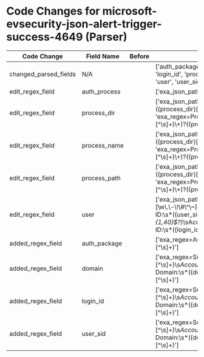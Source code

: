# Code Changes for microsoft-evsecurity-json-alert-trigger-success-4649 (Parser)

| Code Change | Field Name | Before | After |
|-------------|------------|--------|-------|
| changed_parsed_fields | N/A |  | ['auth_package', 'auth_process', 'domain', 'event_name', 'login_id', 'process_dir', 'process_name', 'process_path', 'user', 'user_sid'] |
| edit_regex_field | auth_process |  | ['exa_json_path=$..LogonProcessName,exa_regex=^(-|({auth_process}.+?))\s*$', 'exa_regex=Logon Process:\s+({auth_process}[^\s]+)'] |
| edit_regex_field | process_dir |  | ['exa_json_path=$..ProcessName,exa_regex=^({process_path}({process_dir}[^,"]*?[\\\/]+)?({process_name}[^\\\/\s"]+?))$', 'exa_regex=Process Name:\s+({process_path}(({process_dir}[^\s]+)\\+)?({process_name}[^\s]+))\s+Network Information:'] |
| edit_regex_field | process_name |  | ['exa_json_path=$..ProcessName,exa_regex=^({process_path}({process_dir}[^,"]*?[\\\/]+)?({process_name}[^\\\/\s"]+?))$', 'exa_regex=Process Name:\s+({process_path}(({process_dir}[^\s]+)\\+)?({process_name}[^\s]+))\s+Network Information:'] |
| edit_regex_field | process_path |  | ['exa_json_path=$..ProcessName,exa_regex=^({process_path}({process_dir}[^,"]*?[\\\/]+)?({process_name}[^\\\/\s"]+?))$', 'exa_regex=Process Name:\s+({process_path}(({process_dir}[^\s]+)\\+)?({process_name}[^\s]+))\s+Network Information:'] |
| edit_regex_field | user |  | ['exa_json_path=$..SubjectUserName,exa_regex=^({user}[\w\.\-\!\#\^\~]{1,40}\$?)$', 'exa_regex=Subject: Security ID:\s*({user_sid}S-[^\s]+)\s*Account Name: ({user}[\w\.\-\!\#\^\~]{1,40}\$?)\s*Account Domain:\s*({domain}[^\s]+)\s* Logon ID:\s*({login_id}[^\s]+)'] |
| added_regex_field | auth_package |  | ['exa_regex=Authentication Package:\s+({auth_package}[^\s]+)'] |
| added_regex_field | domain |  | ['exa_regex=Subject: Security ID:\s*({user_sid}S-[^\s]+)\s*Account Name: ({user}[\w\.\-\!\#\^\~]{1,40}\$?)\s*Account Domain:\s*({domain}[^\s]+)\s* Logon ID:\s*({login_id}[^\s]+)'] |
| added_regex_field | login_id |  | ['exa_regex=Subject: Security ID:\s*({user_sid}S-[^\s]+)\s*Account Name: ({user}[\w\.\-\!\#\^\~]{1,40}\$?)\s*Account Domain:\s*({domain}[^\s]+)\s* Logon ID:\s*({login_id}[^\s]+)'] |
| added_regex_field | user_sid |  | ['exa_regex=Subject: Security ID:\s*({user_sid}S-[^\s]+)\s*Account Name: ({user}[\w\.\-\!\#\^\~]{1,40}\$?)\s*Account Domain:\s*({domain}[^\s]+)\s* Logon ID:\s*({login_id}[^\s]+)'] |